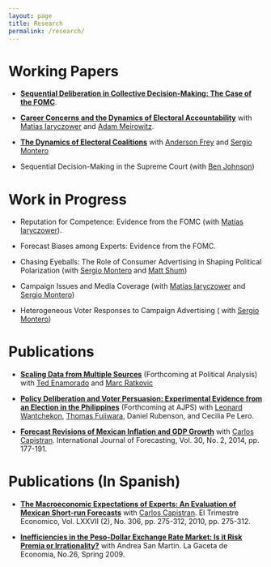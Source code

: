 ```yaml
---
layout: page
title: Research
permalink: /research/
---
```


# Working Papers

* [__Sequential Deliberation in Collective Decision-Making: The Case of the FOMC__](/research/seq).

* [__Career Concerns and the Dynamics of Electoral Accountability__](/research/sendyn) with
  [Matias Iaryczower](http://scholar.princeton.edu/miaryc/) and
  [Adam Meirowitz](http://www.princeton.edu/~ameirowi/).

* [__The Dynamics of Electoral Coalitions__](/research/coalition) with
  [Anderson Frey](https://www.andersonfrey.com) and [Sergio Montero](https://www.sas.rochester.edu/psc/smontero/ )

* Sequential Decision-Making in the Supreme Court (with
  [Ben Johnson](https://pennstatelaw.psu.edu/faculty/johnson))

# Work in Progress

* Reputation for Competence: Evidence from the FOMC (with [Matias
  Iaryczower](http://scholar.princeton.edu/miaryc/)).

* Forecast Biases among Experts: Evidence from the FOMC.

*  Chasing Eyeballs: The Role of Consumer Advertising in Shaping Political Polarization (with [Sergio Montero](https://www.sas.rochester.edu/psc/smontero/) and [Matt Shum](http://www.its.caltech.edu/~mshum/))

* Campaign Issues and Media Coverage (with [Matias Iaryczower](http://scholar.princeton.edu/miaryc/) and [Sergio Montero](https://www.sas.rochester.edu/psc/smontero/))

* Heterogeneous Voter Responses to Campaign Advertising ( with [Sergio Montero](https://www.sas.rochester.edu/psc/smontero/))


# Publications
* [__Scaling Data from Multiple Sources__](/research/m2ds)
  (Forthcoming at
  Political Analysis)
  with  [Ted Enamorado](https://www.tedenamorado.com/) and
  [Marc Ratkovic](http://www.princeton.edu/~ratkovic/)

* [__Policy Deliberation and Voter Persuasion: Experimental Evidence
  from an Election in the Philippines__](/research/philippines)
  (Forthcoming at AJPS)
  with [Leonard Wantchekon](http://scholar.princeton.edu/lwantche),
  [Thomas Fujiwara](http://www.princeton.edu/~fujiwara), Daniel Rubenson, and Cecilia Pe Lero.

* [__Forecast Revisions of Mexican Inflation and GDP Growth__](/research/forerev) with
  [Carlos Capistran](http://www.carloscapistran.com/). International
  Journal of Forecasting, Vol. 30, No. 2, 2014, pp. 177-191.

# Publications (In Spanish)

* [__The Macroeconomic Expectations of Experts: An Evaluation of Mexican Short-run Forecasts__](/research/foreeff) with
  [Carlos Capistran](http://www.carloscapistran.com/). El Trimestre
  Economico, Vol. LXXVII (2), No. 306, pp. 275-312, 2010, pp. 275-312.

* [__Inefficiencies in the Peso-Dollar Exchange Rate Market: Is it Risk Premia or Irrationality?__](/research/fx)
  with Andrea San Martin. La Gaceta de Economia, No.26, Spring 2009.

